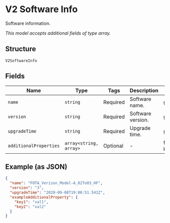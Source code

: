 
# V2 Software Info

Software information.

*This model accepts additional fields of type array.*

## Structure

`V2SoftwareInfo`

## Fields

| Name | Type | Tags | Description | Getter | Setter |
|  --- | --- | --- | --- | --- | --- |
| `name` | `string` | Required | Software name. | getName(): string | setName(string name): void |
| `version` | `string` | Required | Software version. | getVersion(): string | setVersion(string version): void |
| `upgradeTime` | `string` | Required | Upgrade time. | getUpgradeTime(): string | setUpgradeTime(string upgradeTime): void |
| `additionalProperties` | `array<string, array>` | Optional | - | findAdditionalProperty(string key): array | additionalProperty(string key, array value): void |

## Example (as JSON)

```json
{
  "name": "FOTA_Verizon_Model-A_02To03_HF",
  "version": "3",
  "upgradeTime": "2020-09-08T19:00:51.541Z",
  "exampleAdditionalProperty": {
    "key1": "val1",
    "key2": "val2"
  }
}
```

